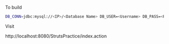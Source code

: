 

To build

```bash
DB_CONN=jdbc:mysql://<IP>/<Database Name> DB_USER=<Username> DB_PASS=<Password> mvn jetty:run
```

Visit

http://localhost:8080/StrutsPractice/index.action